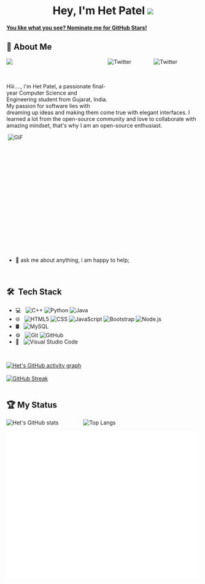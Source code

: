 <h1 align="center">Hey, I'm Het Patel <img src="https://raw.githubusercontent.com/aemmadi/aemmadi/master/wave.gif" width="30px"></h1> 
<!-- <h2 align="center">Changing the world one pixel at a time!</h2> -->


   [**You like what you see? Nominate me for GitHub Stars!**](https://stars.github.com/nominate/)
   
   ## :wave: About Me 
<a href="https://twitter.com/HetNileshkumar" target="_blank"><img src="https://cdn2.iconfinder.com/data/icons/social-media-2199/64/social_media_isometric_6-twitter-512.png" height="120px" width="120px" alt="Twitter" align="right"></a><a href="https://www.linkedin.com/in/het-patel-913877172/" target="_blank"><img src="https://cdn2.iconfinder.com/data/icons/social-media-2199/64/social_media_isometric_14-linkedin-512.png" height="120px" width="120px" alt="Twitter" align="right"></a>

![](https://visitor-badge.glitch.me/badge?page_id=FutureHet)

<br />

Hiii...., i'm Het Patel, a passionate final-year Computer Science and Engineering student from Gujarat, India. My passion for software lies with dreaming up ideas and making them come true with elegant interfaces. I learned a lot from the open-source community and love to collaborate with amazing mindset, that's why I am an open-source enthusiast.
  
  <img align="right" alt="GIF" src="https://media.giphy.com/media/L1R1tvI9svkIWwpVYr/source.gif?cid=ecf05e477b0ns3wmygqktir21k4ino3z6ertc6kn8sp9gkc5&rid=source.gif&ct=g?raw=true" width="500" height="320" />
     
- 💬 ask me about anything, i am happy to help;

<br> 

## 🛠 &nbsp;Tech Stack

- 💻 &nbsp;
  ![C++](https://img.shields.io/badge/-C++-333333?style=flat&logo=C%2B%2B&logoColor=00599C)
  ![Python](https://img.shields.io/badge/-Python-333333?style=flat&logo=python)
  ![Java](https://img.shields.io/badge/-Java-333333?style=flat&logo=Java&logoColor=007396)
- 🌐 &nbsp;
  ![HTML5](https://img.shields.io/badge/-HTML5-333333?style=flat&logo=HTML5)
  ![CSS](https://img.shields.io/badge/-CSS-333333?style=flat&logo=CSS3&logoColor=1572B6)
  ![JavaScript](https://img.shields.io/badge/-JavaScript-333333?style=flat&logo=javascript)
  ![Bootstrap](https://img.shields.io/badge/-Bootstrap-333333?style=flat&logo=bootstrap&logoColor=563D7C)
  ![Node.js](https://img.shields.io/badge/-Node.js-333333?style=flat&logo=node.js)
- 🛢 &nbsp;
  ![MySQL](https://img.shields.io/badge/-MySQL-333333?style=flat&logo=mysql)
- ⚙️ &nbsp;
  ![Git](https://img.shields.io/badge/-Git-333333?style=flat&logo=git)
  ![GitHub](https://img.shields.io/badge/-GitHub-333333?style=flat&logo=github)
- 🔧 &nbsp;
  ![Visual Studio Code](https://img.shields.io/badge/-Visual%20Studio%20Code-333333?style=flat&logo=visual-studio-code&logoColor=007ACC)

<br/>

  [![Het's GitHub activity graph](https://activity-graph.herokuapp.com/graph?username=FutureHet&theme=github)](https://git.io/FutureHet)
   <br />
   <br />
   [![GitHub Streak](http://github-readme-streak-stats.herokuapp.com?user=FutureHet&theme=prussian&hide_border=true)](https://git.io/streak-stats)
   <br />
   <br />
   
   

## 🏆 My Status

![Het's GitHub stats](https://github-readme-stats.vercel.app/api?username=FutureHet&show_icons=true&theme=prussian) &emsp;&emsp;&emsp;&emsp; ![Top Langs](https://github-readme-stats.vercel.app/api/top-langs/?username=FutureHet&layout=compact&theme=prussian)

![Skyline](https://github.com/FutureHet/FutureHet/blob/ec4125d9dc2e66c0eae37c6d82192657a488f001/github-metrics.svg)
